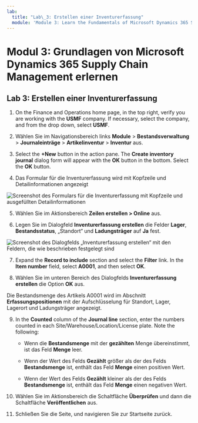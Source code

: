 ```yaml
---
lab:
  title: "Lab\_3: Erstellen einer Inventurerfassung"
  module: 'Module 3: Learn the Fundamentals of Microsoft Dynamics 365 Supply Chain Management'
---
```


# <a name="module-3-learn-the-fundamentals-of-microsoft-dynamics-365-supply-chain-management"></a>Modul 3: Grundlagen von Microsoft Dynamics 365 Supply Chain Management erlernen

## <a name="lab-3---create-a-counting-journal"></a>Lab 3: Erstellen einer Inventurerfassung

1. On the Finance and Operations home page, in the top right, verify you are working with the <bpt id="p1">**</bpt>USMF<ept id="p1">**</ept> company. If necessary, select the company, and from the drop down, select <bpt id="p1">**</bpt>USMF<ept id="p1">**</ept>.

2. Wählen Sie im Navigationsbereich links **Module** > **Bestandsverwaltung** > **Journaleinträge** > **Artikelinventur** > **Inventur** aus.

3. Select the <bpt id="p1">**</bpt>+New<ept id="p1">**</ept> button in the action pane. The <bpt id="p1">**</bpt>Create inventory journal<ept id="p1">**</ept> dialog form will appear with the <bpt id="p2">**</bpt>OK<ept id="p2">**</ept> button in the bottom. Select the <bpt id="p1">**</bpt>OK<ept id="p1">**</ept> button.

4. Das Formular für die Inventurerfassung wird mit Kopfzeile und Detailinformationen angezeigt

![Screenshot des Formulars für die Inventurerfassung mit Kopfzeile und ausgefüllten Detailinformationen](../media/lp-scm-m-002-warehouse-inventory-mgmt-06.png)

5. Wählen Sie im Aktionsbereich **Zeilen erstellen &gt; Online** aus.

6. Legen Sie im Dialogfeld **Inventurerfassung erstellen** die Felder **Lager**, **Bestandsstatus**, „Standort“ und **Ladungsträger** auf **Ja** fest. 

![Screenshot des Dialogfelds „Inventurerfassung erstellen“ mit den Feldern, die wie beschrieben festgelegt sind](../media/lp-scm-m-002-warehouse-inventory-mgmt-07.png)

7. Expand the <bpt id="p1">**</bpt>Record to include<ept id="p1">**</ept> section and select the <bpt id="p2">**</bpt>Filter<ept id="p2">**</ept> link. In the <bpt id="p1">**</bpt>Item number<ept id="p1">**</ept> field, select <bpt id="p2">**</bpt>A0001<ept id="p2">**</ept>, and then select <bpt id="p3">**</bpt>OK<ept id="p3">**</ept>.

8. Wählen Sie im unteren Bereich des Dialogfelds **Inventurerfassung erstellen** die Option **OK** aus.

Die Bestandsmenge des Artikels A0001 wird im Abschnitt **Erfassungspositionen** mit der Aufschlüsselung für Standort, Lager, Lagerort und Ladungsträger angezeigt.

9. In the <bpt id="p1">**</bpt>Counted<ept id="p1">**</ept> column of the <bpt id="p2">**</bpt>Journal line<ept id="p2">**</ept> section, enter the numbers counted in each Site/Warehouse/Location/License plate. Note the following:

    - Wenn die **Bestandsmenge** mit der **gezählten** Menge übereinstimmt, ist das Feld **Menge** leer.

    - Wenn der Wert des Felds **Gezählt** größer als der des Felds **Bestandsmenge** ist, enthält das Feld **Menge** einen positiven Wert.

    - Wenn der Wert des Felds **Gezählt** kleiner als der des Felds **Bestandsmenge** ist, enthält das Feld **Menge** einen negativen Wert.

10. Wählen Sie im Aktionsbereich die Schaltfläche **Überprüfen** und dann die Schaltfläche **Veröffentlichen** aus.

11. Schließen Sie die Seite, und navigieren Sie zur Startseite zurück.
